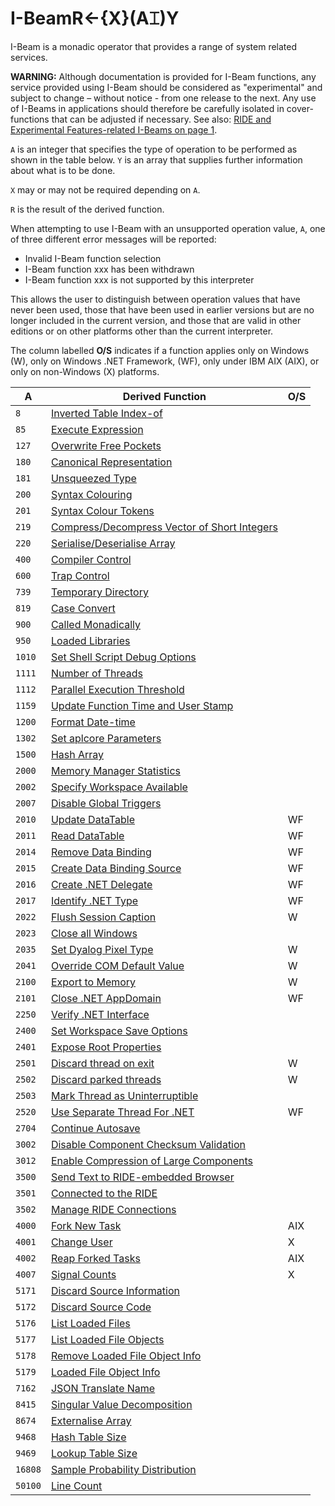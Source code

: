 




<h1 class="heading"><span class="name">I-Beam</span><span class="command">R←{X}(A⌶)Y</span></h1>

I-Beam is a monadic operator that provides a range of system related services.


**WARNING:** Although documentation is provided for I-Beam functions, any service provided using I-Beam should be considered as "experimental" and subject to change – without notice - from one release to the next. Any use of I-Beams in applications should therefore be carefully isolated in cover-functions that can be adjusted if necessary. See also: [RIDE and Experimental Features-related I-Beams on page 1](a-z/supplementary-i-beam-functions.md).



`A` is an integer that specifies the type of operation to be performed  as shown in the table below. `Y` is an array that supplies further information about what is to be done.


`X` may or may not be required depending on `A`.


`R` is the result of the derived function.


When attempting to use  I-Beam with an unsupported operation value, `A`, one of three different error messages will be reported:

- Invalid I-Beam function selection
- I-Beam function xxx has been withdrawn
- I-Beam function xxx is not supported by this interpreter

This allows the user to distinguish between operation values that have never been used, those that have been used in earlier versions but are no longer included in the current version, and those
that are valid in other editions or on other platforms other than the current interpreter.



The column labelled **O/S** indicates if a function applies only on Windows (W), only on Windows .NET Framework, (WF), only under IBM AIX (AIX), or only on non-Windows (X) platforms.


| A | Derived Function | O/S |
| --- | --- | ---  |
| `8` | [Inverted Table Index-of](a-z/inverted-table-index-of.md) |  |
| `85` | [Execute Expression](a-z/execute-expression.md) |  |
| `127` | [Overwrite Free Pockets](a-z/overwrite-free-pockets.md) |  |
| `180` | [Canonical Representation](a-z/canonical-representation.md) |  |
| `181` | [Unsqueezed Type](a-z/unsqueezed-type.md) |  |
| `200` | [Syntax Colouring](a-z/syntax-colouring.md) |  |
| `201` | [Syntax Colour Tokens](../I%20Beam%20Functions/Syntax%20Colour%20Tokens.htm) |  |
| `219` | [Compress/Decompress Vector of Short Integers](a-z/compress-vector-of-short-integers.md) |  |
| `220` | [Serialise/Deserialise Array](a-z/serialise-array.md) |  |
| `400` | [Compiler Control](a-z/compiler-control.md) |  |
| `600` | [Trap Control](a-z/trap-control.md) |  |
| `739` | [Temporary Directory](../I%20Beam%20Functions/Temporary%20Directory.htm#Temporary_Directory) |  |
| `819` | [Case Convert](a-z/case-convert.md) |  |
| `900` | [Called Monadically](a-z/called-monadically.md) |  |
| `950` | [Loaded Libraries](a-z/loaded-libraries.md) |  |
| `1010` | [Set Shell Script Debug Options](../I%20Beam%20Functions/Set%20Shell%20Script%20Debug%20Options.htm) |  |
| `1111` | [Number of Threads](a-z/number-of-threads.md) |  |
| `1112` | [Parallel Execution Threshold](a-z/parallel-execution-threshold.md) |  |
| `1159` | [Update Function Time and User Stamp](a-z/update-function-timestamp.md) |  |
| `1200` | [Format Date-time](../I%20Beam%20Functions/Format%20Datetime.htm) |  |
| `1302` | [Set aplcore Parameters](../I%20Beam%20Functions/Set%20aplcore%20Parameters.htm) |  |
| `1500` | [Hash Array](a-z/hash-array.md) |  |
| `2000` | [Memory Manager Statistics](a-z/memory-manager-statistics.md) |  |
| `2002` | [Specify Workspace Available](a-z/specify-workspace-available.md) |  |
| `2007` | [Disable Global Triggers](../I%20Beam%20Functions/Disable%20Global%20Triggers.htm#Trigger_Control) |  |
| `2010` | [Update DataTable](a-z/update-datatable.md) | WF |
| `2011` | [Read DataTable](a-z/read-datatable.md) | WF |
| `2014` | [Remove Data Binding](a-z/remove-data-binding.md) | WF |
| `2015` | [Create Data Binding Source](a-z/create-data-binding-source.md) | WF |
| `2016` | [Create .NET Delegate](a-z/create-net-delegate.md) | WF |
| `2017` | [Identify .NET Type](a-z/identify-net-type.md) | WF |
| `2022` | [Flush Session Caption](a-z/flush-session-caption.md) | W |
| `2023` | [Close all Windows](a-z/close-all-windows.md) |  |
| `2035` | [Set Dyalog Pixel Type](a-z/set-dyalog-pixel-type.md) | W |
| `2041` | [Override COM Default Value](a-z/override-com-default-value.md) | W |
| `2100` | [Export to Memory](a-z/export-to-memory.md) | W |
| `2101` | [Close .NET AppDomain](a-z/close-net-appdomain.md) | WF |
| `2250` | [Verify .NET Interface](../I%20Beam%20Functions/Verify%20.NET%20Interface.htm) |  |
| `2400` | [Set Workspace Save Options](a-z/set-workspace-save-options.md) |  |
| `2401` | [Expose Root Properties](a-z/expose-root-properties.md) |  |
| `2501` | [Discard thread on exit](a-z/discard-thread-on-exit.md) | W |
| `2502` | [Discard parked threads](a-z/discard-parked-threads.md) | W |
| `2503` | [Mark Thread as Uninterruptible](a-z/mark-thread-as-uninterruptible.md) |  |
| `2520` | [Use Separate Thread For .NET](a-z/use-separate-thread-for-net.md) | WF |
| `2704` | [Continue Autosave](../I%20Beam%20Functions/Continue%20Autosave.htm#Continue_Autosave) |  |
| `3002` | [Disable Component Checksum Validation](a-z/disable-component-checksum-validation.md) |  |
| `3012` | [Enable Compression of Large Components](../I%20Beam%20Functions/Enable%20Compression%20of%20Large%20Components.htm#Enable_LZ4_Frames) |  |
| `3500` | [Send Text to RIDE-embedded Browser](a-z/send-text-to-ride-embedded-browser.md) |  |
| `3501` | [Connected to the RIDE](a-z/connected-to-the-ride.md) |  |
| `3502` | [Manage RIDE Connections](a-z/manage-ride-connections.md) |  |
| `4000` | [Fork New Task](a-z/fork-new-task.md) | AIX |
| `4001` | [Change User](a-z/change-user.md) | X |
| `4002` | [Reap Forked Tasks](a-z/reap-forked-tasks.md) | AIX |
| `4007` | [Signal Counts](a-z/signal-counts.md) | X |
| `5171` | [Discard Source Information](../I%20Beam%20Functions/Discard%20Source%20Information.htm#Discard_Source_Information) |  |
| `5172` | [Discard Source Code](../I%20Beam%20Functions/Discard%20Source%20Code.htm#Discard_Source_Code) |  |
| `5176` | [List Loaded Files](a-z/list-loaded-files.md) |  |
| `5177` | [List Loaded File Objects](a-z/list-loaded-file-objects.md) |  |
| `5178` | [Remove Loaded File Object Info](../I%20Beam%20Functions/Remove%20Loaded%20File%20Object%20Info.htm) |  |
| `5179` | [Loaded File Object Info](../I%20Beam%20Functions/Loaded%20File%20Object%20Info.htm) |  |
| `7162` | [JSON Translate Name](a-z/json-translate-name.md) |  |
| `8415` | [Singular Value Decomposition](a-z/singular-value-decomposition.md) |  |
| `8674` | [Externalise Array](a-z/externalise-array.md) |  |
| `9468` | [Hash Table Size](../I%20Beam%20Functions/Hash%20Table%20Size.htm#Hash_Table_Size) |  |
| `9469` | [Lookup Table Size](../I%20Beam%20Functions/Lookup%20Table%20Size.htm#Lookup_Table_Size) |  |
| `16808` | [Sample Probability Distribution](a-z/sample-probability-distribution.md) |  |
| `50100` | [Line Count](a-z/line-count.md) |  |



